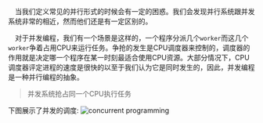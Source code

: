 &emsp;当我们定义常见的并行形式的时候会有一定的困惑。我们会发现并行系统跟并发系统非常的相近，然而他们还是有一定区别的。

&emsp;对于并发编程，我们有一个场景是这样的，一个程序分派几个`worker`而这几个`worker`争着占用CPU来运行任务。争抢的发生是CPU调度器来控制的，调度器的作用就是决定哪一个程序在某一时刻最适合使用CPU资源。大部分情况下，CPU调度器评定进程的速度是很快的以至于我们认为它是同时发生的，因此，并发编程是一种并行编程的抽象。

> 并发系统抢占同一个CPU执行任务

下图展示了并发的调度:
![concurrent programming](https://github.com/hellorocky/techblog/blob/master/picture/Concurrent%20programming%20scheme.png)

